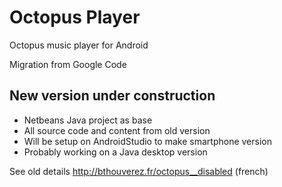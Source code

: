 # Octopus Player
Octopus music player for Android

Migration from Google Code

## New version under construction
* Netbeans Java project as base
* All source code and content from old version
* Will be setup on AndroidStudio to make smartphone version
* Probably working on a Java desktop version

See old details http://bthouverez.fr/octopus__disabled (french)
